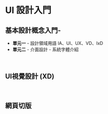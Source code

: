 
# UI 設計入門
## 基本設計概念入門-
* **單元一** - 設計領域用語 IA、UI、UX、VD、IxD 
* **單元二** - 介面設計 - 系統字體介紹

<br/>

## UI視覺設計 (XD)

<br/>

## 網頁切版

<br>
